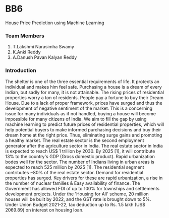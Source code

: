 # BB6
House Price Prediction using Machine Learning

### Team Members
1. T.Lakshmi Narasimha Swamy
2. K.Anki Reddy
3. A.Danush Pavan Kalyan Reddy

### Introduction
The shelter is one of the three essential requirements of life. It protects an individual and makes him feel safe. Purchasing a house is a dream of every Indian, but sadly for many, it is not attainable. The rising prices of residential properties worry a ton of residents. People pay a fortune to buy their Dream House. Due to a lack of proper framework, prices have surged and thus the development of negative sentiment of the market. This is a concerning issue for many individuals as if not handled, buying a house will become impossible for many citizens of India. We aim to fill the gap by using machine learning to predict future prices of residential properties, which will help potential buyers to make informed purchasing decisions and buy their dream home at the right price. Thus, eliminating surge gains and promoting a healthy market. The real estate sector is the second employment generator after the agriculture sector in India. The real estate sector in India is expected to reach US$ 1 trillion by 2030. By 2025 [1], it will contribute 13% to the country's GDP (Gross domestic product). Rapid urbanization bodes well for the sector. The number of Indians living in urban areas is expected to reach 525 million by 2025 [1]. The residential segment contributes ~80% of the real estate sector. Demand for residential properties has surged. Key drivers for these are rapid urbanization, a rise in the number of nuclear families & Easy availability of finance. The Government has allowed FDI of up to 100% for townships and settlements development projects. Under the 'Housing for All' scheme, 20 million houses will be built by 2022, and the GST rate is brought down to 5%. Under Union Budget 2021-22, tax deduction up to Rs. 1.5 lakh (US$ 2069.89) on interest on housing loan.
